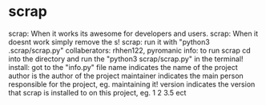# scrap
scrap: When it works its awesome for developers and users.
scrap: When it doesnt work simply remove the s!
scrap: run it with "python3 .scrap/scrap.py"
collaberators: rhhen122, pyromanic
info:
to run scrap cd into the directory and run the "python3 scrap/scrap.py"
in the terminal!
install:
got to the "info.py" file
name indicates the name of the project
author is the author of the project
maintainer indicates the main person responsible for the project, eg. maintaining it!
version indicates the version that scrap is installed to on this project, eg. 1 2 3.5 ect
